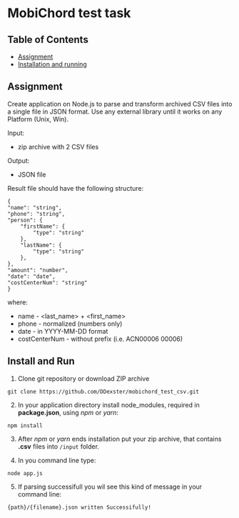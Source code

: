 # MobiChord test task

## Table of Contents
- [Assignment](#assignment)
- [Installation and running](#install-and-run)

## Assignment

Create application on Node.js to parse and transform archived CSV files into a single file in JSON format. Use any external library until it works on any Platform (Unix, Win).

Input:

* zip archive with 2 CSV files

Output:

* JSON file

Result file should have the following structure:

```
{
"name": "string",
"phone": "string",
"person": {
    "firstName": {
        "type": "string"
    },
    "lastName": {
        "type": "string"
    },
},
"amount": "number",
"date": "date",
"costCenterNum": "string"
}
```

where:

* name - <last_name> + <first_name>
* phone - normalized <phone> (numbers only)
* date - <date> in YYYY-MM-DD format
* costCenterNum - <cc> without prefix (i.e. ACN00006 00006)

## Install and Run

1. Clone git repository or download ZIP archive
```
git clone https://github.com/DDexster/mobichord_test_csv.git
```

2. In your application directory install node_modules, required in **package.json**, using *npm* or *yarn*:
    
```
npm install
```

3. After *npm* or *yarn* ends installation put your zip archive, that contains **.csv** files into `/input` folder.

4. In you command line type:

```
node app.js
```
5. If parsing successifull you wil see this kind of message in your command line:

```
{path}/{filename}.json written Successifully!
```